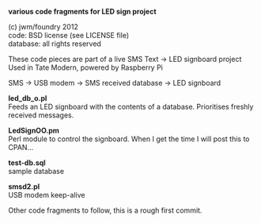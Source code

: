 __various code fragments for LED sign project__  

(c) jwm/foundry 2012  
code: BSD license (see LICENSE file)  
database: all rights reserved  
  

These code pieces are part of a live SMS Text -> LED signboard project  
Used in Tate Modern, powered by Raspberry Pi  

SMS -> USB modem -> SMS received database -> LED signboard  

**led\_db\_o.pl**  
Feeds an LED signboard with the contents of a database. Prioritises freshly received messages.

**LedSignOO.pm**  
Perl module to control the signboard. When I get the time I will post this to CPAN...
 
**test-db.sql**  
sample database

**smsd2.pl**  
USB modem keep-alive

Other code fragments to follow, this is a rough first commit.